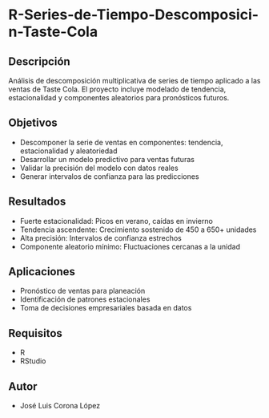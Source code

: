 # R-Series-de-Tiempo-Descomposici-n-Taste-Cola

## Descripción

Análisis de descomposición multiplicativa de series de tiempo aplicado a las ventas de Taste Cola. El proyecto incluye modelado de tendencia, estacionalidad y componentes aleatorios para pronósticos futuros.

## Objetivos

- Descomponer la serie de ventas en componentes: tendencia, estacionalidad y aleatoriedad
- Desarrollar un modelo predictivo para ventas futuras
- Validar la precisión del modelo con datos reales
- Generar intervalos de confianza para las predicciones

## Resultados

- Fuerte estacionalidad: Picos en verano, caídas en invierno
- Tendencia ascendente: Crecimiento sostenido de 450 a 650+ unidades
- Alta precisión: Intervalos de confianza estrechos
- Componente aleatorio mínimo: Fluctuaciones cercanas a la unidad

## Aplicaciones

- Pronóstico de ventas para planeación
- Identificación de patrones estacionales
- Toma de decisiones empresariales basada en datos

## Requisitos

- R
- RStudio

## Autor

- José Luis Corona López

